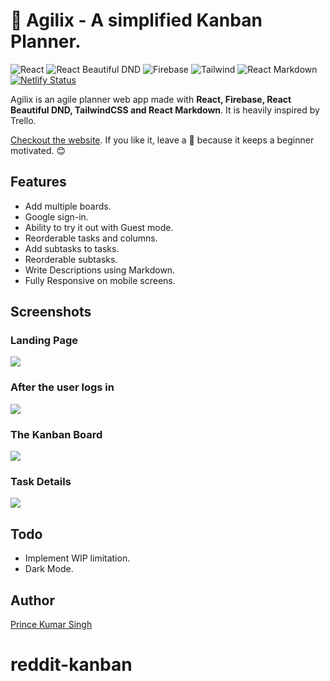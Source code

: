 # 🚀 Agilix - A simplified Kanban Planner.

![React](https://img.shields.io/badge/React-17.0.1-61dafb)
![React Beautiful DND](https://img.shields.io/badge/react_beautiful_dnd-^13.0.0-0baf7c)
![Firebase](https://img.shields.io/badge/Firebase-8.3.0-ffa611)
![Tailwind](https://img.shields.io/badge/Tailwind-2.0.3-06b6d4)
![React Markdown](https://img.shields.io/badge/react_markdown-^5.0.3-333383)
[![Netlify Status](https://api.netlify.com/api/v1/badges/7e065aaf-ae63-4df2-ba16-b9e7ba491bf5/deploy-status)](https://app.netlify.com/sites/agilix/deploys)

Agilix is an agile planner web app made with **React, Firebase, React Beautiful DND, TailwindCSS and React Markdown**. It is heavily inspired by Trello.

[Checkout the website](http://agilix.netlify.app). If you like it, leave a 🌟 because it keeps a beginner motivated. 😊

## Features
- Add multiple boards.
- Google sign-in.
- Ability to try it out with Guest mode.
- Reorderable tasks and columns.
- Add subtasks to tasks.
- Reorderable subtasks.
- Write Descriptions using Markdown.
- Fully Responsive on mobile screens.

## Screenshots

### Landing Page

<img src="https://github.com/drkPrince/agilix/blob/main/screenshots/landing.png" />

### After the user logs in

<img src="https://github.com/drkPrince/agilix/blob/main/screenshots/board-list.png" />

### The Kanban Board

<img src="https://github.com/drkPrince/agilix/blob/main/screenshots/kanban.png" />

### Task Details

<img src="https://github.com/drkPrince/agilix/blob/main/screenshots/details.png" />


## Todo

- Implement WIP limitation.
- Dark Mode.


## Author
[Prince Kumar Singh](http://twitter.com/drkPrns)

# reddit-kanban
